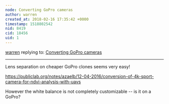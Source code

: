 ```yaml
---
node: Converting GoPro cameras
author: warren
created_at: 2018-02-16 17:35:42 +0000
timestamp: 1518802542
nid: 8419
cid: 18456
uid: 1
---
```




[warren](../profile/warren) replying to: [Converting GoPro cameras](../notes/gonzoearth/06-24-2013/converting-gopro-cameras)

----
Lens separation on cheaper GoPro clones seems very easy! 

https://publiclab.org/notes/azaelb/12-04-2016/conversion-of-4k-sport-camera-for-ndvi-analysis-with-uavs

However the white balance is not completely customizable -- is it on a GoPro?